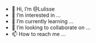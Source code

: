 - 👋 Hi, I’m @Lulisse
- 👀 I’m interested in ...
- 🌱 I’m currently learning ...
- 💞️ I’m looking to collaborate on ...
- 📫 How to reach me ...

<!---
Lulisse/Lulisse is a ✨ special ✨ repository because its `README.md` (this file) appears on your GitHub profile.
You can click the Preview link to take a look at your changes.
--->

